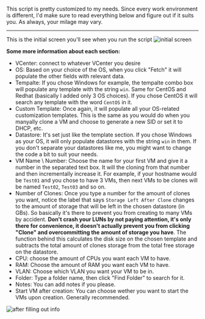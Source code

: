 This script is pretty customized to my needs. Since every work environment is different, I'd make sure to read everything below and figure out if it suits you.
As always, your milage may vary.

***

This is the initial screen you'll see when you run the script
![initial screen](https://i.imgur.com/QM4GZqF.png)

**Some more information about each section:**
- VCenter: connect to whatever VCenter you desire
- OS: Based on your choice of the OS, when you click "Fetch" it will populate the other fields with relevant data.
- Tempalte: If you chose Windows for example, the tempalte combo box will populate any template with the string `win`. Same for CentOS and Redhat (basically I added only 3 OS choices). If you chose CentOS it will search any template with the word `CentOS` in it.
- Custom Template: Once again, it will populate all your OS-related customization templates. This is the same as you would do when you manyally clone a VM and choose to generate a new SID or set it to DHCP, etc.
- Datastore: It's set just like the template section. If you chose Windows as your OS, it will only populate datastores with the string `win` in them. If you don't separate your datastores like me, you might want to change the code a bit to suit your needs.
- VM Name \ Number: Choose the name for your first VM and give it a number in the separated text box. It will the cloning from that number and then incrementally increase it. For example, if your hostname would be `Test01` and you chose to have 3 VMs, then next VMs to be clones will be named `Test02`, `Test03` and so on.
- Number of Clones: Once you type a number for the amount of clones you want, notice the label that says `Storage Left After Clone` changes to the amount of storage that will be left in the chosen datastore (in GBs). So basically it's there to prevent you from creating to many VMs by accident. **Don't crash your LUNs by not paying attention, it's only there for convenience, it doesn't actually prevent you from clicking "Clone" and overcommitting the amount of storage you have**. The function behind this calculates the disk size on the chosen template and subtracts the total amount of clones storage from the total free storage on the datastore.
- CPU: choose the amount of CPUs you want each VM to have.
- RAM: Choose the amount of RAM you want each VM to have.
- VLAN: Choose which VLAN you want your VM to be in.
- Folder: Type a folder name, then click "Find Folder" to search for it.
- Notes: You can add notes if you please.
- Start VM after creation: You can choose wether you want to start the VMs upon creation. Generally recommended.

![after filling out info](https://i.imgur.com/rM2PPgY.png)
